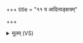 +++
title = "११ य आदित्यङ्क्षत्रम्"

+++
<details><summary>मूलम् (VS)</summary>

य आ॑दि॒त्यंक्ष॒त्रं दिव॒मिन्द्रं॒ वेद॑ ॥
</details>